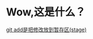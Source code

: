 # Wow,这是什么？
[git add是把修改放到暂存区(stage)](http://www.liaoxuefeng.com/wiki/0013739516305929606dd18361248578c67b8067c8c017b000)
